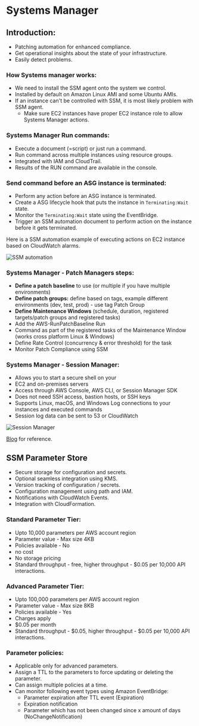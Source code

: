 # Systems Manager

## Introduction:
- Patching automation for enhanced compliance.
- Get operational insights about the state of your infrastructure.
- Easily detect problems.

### How Systems manager works:

- We need to install the SSM agent onto the system we control.
- Installed by default on Amazon Linux AMI and some Ubuntu AMIs.
- If an instance can't be controlled with SSM, it is most likely problem with SSM agent.
  - Make sure EC2 instances have proper EC2 instance role to allow Systems Manager actions.

### Systems Manager Run commands:

- Execute a document (=script) or just run a command.
- Run command across multiple instances using resource groups.
- Integrated with IAM and CloudTrail.
- Results of the RUN command are available in the console.

### Send command before an ASG instance is terminated:

- Perform any action before an ASG instance is terminated.
- Create a ASG lifecycle hook that puts the instance in `Terminating:Wait` state.
- Monitor the `Terminating:Wait` state using the EventBridge.
- Trigger an SSM automation document to perform action on the instance before it gets terminated.

Here is a SSM automation example of executing actions on EC2 instance based on CloudWatch alarms.

![SSM automation](https://d2908q01vomqb2.cloudfront.net/972a67c48192728a34979d9a35164c1295401b71/2021/08/11/SSM-Blog-Fig-1-1.jpg)

### Systems Manager - Patch Managers steps:

- **Define a patch baseline** to use (or multiple if you have multiple environments)
- **Define patch groups:** define based on tags, example different environments (dev, test, prod) - use tag Patch Group
- **Define Maintenance Windows** (schedule, duration, registered targets/patch groups and registered tasks)
- Add the AWS-RunPatchBaseline Run
- Command as part of the registered tasks of the Maintenance Window (works cross platform Linux & Windows)
- Define Rate Control (concurrency & error threshold) for the task
- Monitor Patch Compliance using SSM

### Systems Manager - Session Manager:

- Allows you to start a secure shell on your
- EC2 and on-premises servers
- Access through AWS Console, AWS CLI, or Session Manager SDK
- Does not need SSH access, bastion hosts, or SSH keys
- Supports Linux, macOS, and Windows Log connections to your instances and executed commands
- Session log data can be sent to 53 or CloudWatch

![Session Manager](https://d2908q01vomqb2.cloudfront.net/972a67c48192728a34979d9a35164c1295401b71/2019/08/15/VR-Beneficios-1.png)

[Blog](https://aws.amazon.com/blogs/mt/vr-beneficios-session-manager/) for reference.

## SSM Parameter Store

- Secure storage for configuration and secrets.
- Optional seamless integration using KMS.
- Version tracking of configuration / secrets.
- Configuration management using path and IAM.
- Notifications with CloudWatch Events.
- Integration with CloudFormation.

### Standard Parameter Tier:
- Upto 10,000 parameters per AWS account region
- Parameter value - Max size 4KB
- Policies available - No
- no cost
- No storage pricing
- Standard throughput - free, higher throughput - $0.05 per 10,000 API interactions.

### Advanced Parameter Tier:
- Upto 100,000 parameters per AWS account region
- Parameter value - Max size 8KB
- Policies available - Yes
- Charges apply
- $0.05 per month
- Standard throughput - $0.05, higher throughput - $0.05 per 10,000 API interactions.

### Parameter policies:
- Applicable only for advanced parameters.
- Assign a TTL to the parameters to force updating or deleting the parameter.
- Can assign multiple policies at a time.
- Can monitor following event types using Amazon EventBridge:
  - Parameter expiration after TTL event (Expiration)
  - Expiration notification
  - Parameter which has not been changed since x amount of days (NoChangeNotification)